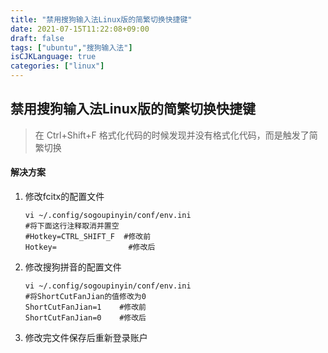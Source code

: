 ```yaml
---
title: "禁用搜狗输入法Linux版的简繁切换快捷键"
date: 2021-07-15T11:22:08+09:00
draft: false
tags: ["ubuntu","搜狗输入法"]
isCJKLanguage: true
categories: ["linux"]
---
```


## 禁用搜狗输入法Linux版的简繁切换快捷键

> 在 Ctrl+Shift+F 格式化代码的时候发现并没有格式化代码，而是触发了简繁切换

#### 解决方案

1. 修改fcitx的配置文件

   ```shell
   vi ~/.config/sogoupinyin/conf/env.ini
   #将下面这行注释取消并置空
   #Hotkey=CTRL_SHIFT_F  #修改前
   Hotkey=				  #修改后
   ```

2. 修改搜狗拼音的配置文件

   ```shell
   vi ~/.config/sogoupinyin/conf/env.ini
   #将ShortCutFanJian的值修改为0
   ShortCutFanJian=1    #修改前
   ShortCutFanJian=0    #修改后
   ```

3. 修改完文件保存后重新登录账户
